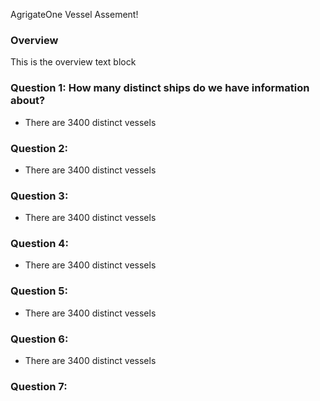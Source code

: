 AgrigateOne Vessel Assement!

### Overview

This is the overview text block

### Question 1: How many distinct ships do we have information about?

- There are 3400 distinct vessels

### Question 2:

- There are 3400 distinct vessels

### Question 3:

- There are 3400 distinct vessels

### Question 4:

- There are 3400 distinct vessels

### Question 5:

- There are 3400 distinct vessels

### Question 6:

- There are 3400 distinct vessels

### Question 7:
